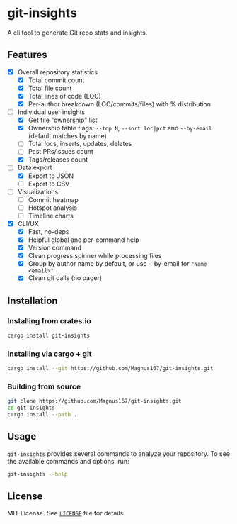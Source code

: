 # git-insights

A cli tool to generate Git repo stats and insights.

## Features

- [x] Overall repository statistics
  - [x] Total commit count
  - [x] Total file count
  - [x] Total lines of code (LOC)
  - [x] Per-author breakdown (LOC/commits/files) with % distribution
- [ ] Individual user insights
  - [x] Get file "ownership" list
  - [x] Ownership table flags: `--top N`, `--sort loc|pct` and `--by-email` (default matches by name)
  - [ ] Total locs, inserts, updates, deletes
  - [ ] Past PRs/issues count
  - [x] Tags/releases count
- [ ] Data export
  - [x] Export to JSON
  - [ ] Export to CSV
- [ ] Visualizations
  - [ ] Commit heatmap
  - [ ] Hotspot analysis
  - [ ] Timeline charts
- [x] CLI/UX
  - [x] Fast, no-deps
  - [x] Helpful global and per-command help
  - [x] Version command
  - [x] Clean progress spinner while processing files
  - [x] Group by author name by default, or use --by-email for `"Name <email>"`
  - [x] Clean git calls (no pager)

## Installation

### Installing from crates.io

```bash
cargo install git-insights
```

### Installing via cargo + git

```bash
cargo install --git https://github.com/Magnus167/git-insights.git
```

### Building from source

```bash
git clone https://github.com/Magnus167/git-insights.git
cd git-insights
cargo install --path .
```

## Usage

`git-insights` provides several commands to analyze your repository.
To see the available commands and options, run:

```bash
git-insights --help
```

## License

MIT License. See [`LICENSE`](./LICENSE) file for details.
